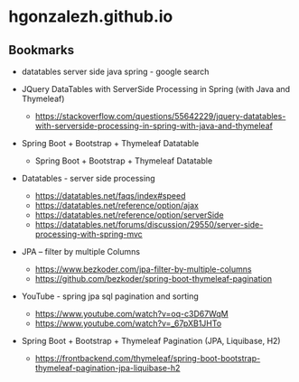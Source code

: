 # hgonzalezh.github.io

## Bookmarks

- datatables server side java spring - google search

- JQuery DataTables with ServerSide Processing in Spring (with Java and Thymeleaf)
    - https://stackoverflow.com/questions/55642229/jquery-datatables-with-serverside-processing-in-spring-with-java-and-thymeleaf

- Spring Boot + Bootstrap + Thymeleaf Datatable
    - Spring Boot + Bootstrap + Thymeleaf Datatable 

- Datatables - server side processing
    - https://datatables.net/faqs/index#speed
    - https://datatables.net/reference/option/ajax
    - https://datatables.net/reference/option/serverSide
    - https://datatables.net/forums/discussion/29550/server-side-processing-with-spring-mvc

- JPA – filter by multiple Columns
    - https://www.bezkoder.com/jpa-filter-by-multiple-columns
    - https://github.com/bezkoder/spring-boot-thymeleaf-pagination

- YouTube - spring jpa sql pagination and sorting
    - https://www.youtube.com/watch?v=oq-c3D67WqM
    - https://www.youtube.com/watch?v=_67pXB1JHTo

- Spring Boot + Bootstrap + Thymeleaf Pagination (JPA, Liquibase, H2)
    - https://frontbackend.com/thymeleaf/spring-boot-bootstrap-thymeleaf-pagination-jpa-liquibase-h2

